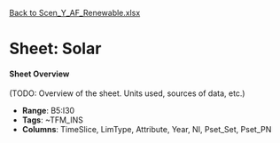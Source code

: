 [Back to Scen_Y_AF_Renewable.xlsx](README.md)

# Sheet: Solar

#### Sheet Overview

(TODO: Overview of the sheet. Units used, sources of data, etc.)

- **Range**: B5:I30
- **Tags**: ~TFM_INS
- **Columns**: TimeSlice, LimType, Attribute, Year, NI, Pset_Set, Pset_PN

